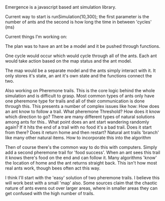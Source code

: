 Emergence is a javascript based ant simulation library. 

Current way to start is runSimulation(10,300);
the first parameter is the number of ants and the second is how long the time in between 'cycles' (ms)

Current things I'm working on:

The plan was to have an ant be a model and it be pushed through functions. 

One cycle would occur which would cycle through all of the ants. Each ant would take action based on the map status and the ant model. 

The map would be a separate model and the ants simply interact with it. It only stores it's state, an ant it's own state and the functions connect the two.


Also working on Pheremone trails. This is the core logic behind the whole simulation and is difficult to grasp. Most common types of ants only have one pheremone type for trails 
and all of their communication is done through this. This presents a number of complex issues like how:
  How does an ant know to follow a trail. What pheremone Threshold?
  How does it know which direction to go?
    There are many different types of natural solutions among ants for this..
  What point does an ant start wandering randomly again? 
    If it hits the end of a trail with no food it's a bad trail. Does it start from there?
    Does it return home and then restart?
    Natural ant trails 'branch' like many other natural items. How to incorporate this into the algorithm

Then of course there's the common way to do this with computers. Simply add a second pheremone trail for 'food success'. 
When an ant sees this trail it knows there's food on the end and can follow it. Many algorithms 'know' the location of home
and the ant returns straight back. This isn't how most real ants work, though bees often act this way.

I think I'll start with the 'easy' solution of two pheremone trails. I believe this will work best with a small 'map' also. Some sources claim that 
the chaotic nature of ants evens out over larger areas, where in smaller areas they can get confused with the high number of trails.